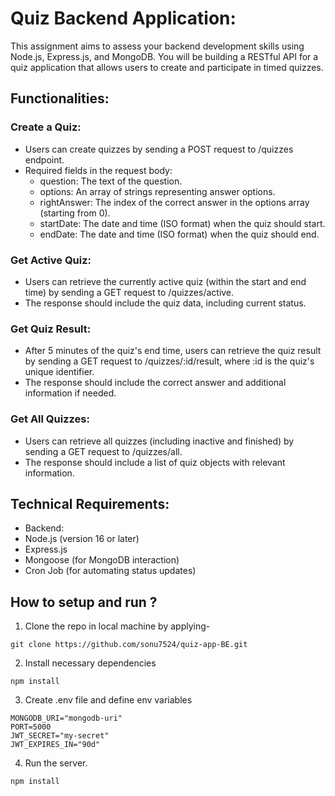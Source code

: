 # Quiz Backend Application:

This assignment aims to assess your backend development skills using Node.js, Express.js, and MongoDB. You will be building a RESTful API for a quiz application that allows users to create and participate in timed quizzes.

## Functionalities:

### Create a Quiz:

- Users can create quizzes by sending a POST request to /quizzes endpoint.
- Required fields in the request body:
    - question: The text of the question.
    - options: An array of strings representing answer options.
    - rightAnswer: The index of the correct answer in the options array (starting from 0).
    - startDate: The date and time (ISO format) when the quiz should start.
    - endDate: The date and time (ISO format) when the quiz should end.

### Get Active Quiz:

- Users can retrieve the currently active quiz (within the start and end time) by sending a GET request to /quizzes/active.
- The response should include the quiz data, including current status.

### Get Quiz Result:

- After 5 minutes of the quiz's end time, users can retrieve the quiz result by sending a GET request to /quizzes/:id/result, where :id is the quiz's unique identifier.
- The response should include the correct answer and additional information if needed.

### Get All Quizzes:

- Users can retrieve all quizzes (including inactive and finished) by sending a GET request to /quizzes/all.
- The response should include a list of quiz objects with relevant information.


## Technical Requirements:

- Backend:
- Node.js (version 16 or later)
- Express.js
- Mongoose (for MongoDB interaction)
- Cron Job (for automating status updates)

## How to setup and run ?
1. Clone the repo in local machine by applying-
```
git clone https://github.com/sonu7524/quiz-app-BE.git
```
2. Install necessary dependencies
```
npm install
```
3. Create .env file and define env variables
```
MONGODB_URI="mongodb-uri"
PORT=5000
JWT_SECRET="my-secret"
JWT_EXPIRES_IN="90d"
```
4. Run the server.
```
npm install
```